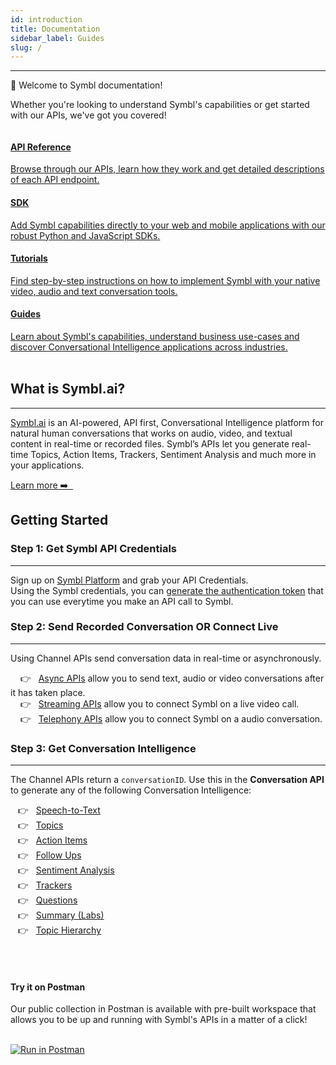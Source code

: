```yaml
---
id: introduction
title: Documentation
sidebar_label: Guides
slug: /
---
```

---

👋 Welcome to Symbl documentation! 

Whether you're looking to understand Symbl's capabilities or get started with 
our APIs, we've got you covered!

<div class="row">
  <div class="column">
    <div class="card"><a href="/docs/api-reference/getting-started"><h4>API Reference</h4>Browse through our APIs, learn how they work and get detailed descriptions of each API endpoint.</a></div>
  </div>
  <div class="column">
    <div class="card"><a href="/docs/sdk-intro"><h4>SDK</h4>Add Symbl capabilities directly to your web and mobile applications with our robust Python and JavaScript SDKs. </a>
  </div>
  </div>
  <div class="column">
    <div class="card"><a href="/docs/tutorials"><h4>Tutorials</h4>Find step-by-step instructions on how to implement Symbl with your native video, audio and text conversation tools. </a></div>
  </div>
  <div class="column">
    <div class="card"><a href="/"><h4>Guides</h4>Learn about Symbl's capabilities, understand business use-cases and discover Conversational Intelligence applications across industries.</a></div>
  </div>
</div>
<br/>

## What is Symbl.ai?
---

[Symbl.ai](https://symbl.ai/) is an AI-powered, API first, Conversational Intelligence platform for natural human conversations that works on audio, video, and textual content in real-time or recorded files. Symbl’s APIs let you generate real-time Topics, Action Items, Trackers, Sentiment Analysis and much more in your applications.

<div><a href="/docs/what-is-symbl">Learn more ➡️ &nbsp;</a></div>

## Getting Started 
### Step 1: Get Symbl API Credentials
---

Sign up on [Symbl Platform](https://platform.symbl.ai/#/login) and grab your API Credentials. <br/>
Using the Symbl credentials, you can [generate the authentication token](/docs/developer-tools/authentication) that you can use everytime you make an API call to Symbl. 
&nbsp;

### Step 2: Send Recorded Conversation OR Connect Live
---

Using Channel APIs send conversation data in real-time or asynchronously. 

 &nbsp; &nbsp; 👉 &nbsp; [Async APIs](/docs/async-api/introduction) allow you to send text, audio or video conversations after it has taken place. <br/>
&nbsp; &nbsp; 👉 &nbsp; [Streaming APIs](/docs/getting-started-with-streaming-api) allow you to connect Symbl on a live video call.<br/>
&nbsp; &nbsp; 👉 &nbsp; [Telephony APIs](/docs/telephony/introduction) allow you to connect Symbl on a audio conversation.<br/>

### Step 3: Get Conversation Intelligence
---

The Channel APIs return a `conversationID`. Use this in the **Conversation API** to generate any of the following Conversation Intelligence:

&nbsp; &nbsp;👉 &nbsp; [Speech-to-Text](/docs/concepts/speech-to-text)<br/>
&nbsp; &nbsp;👉 &nbsp; [Topics](/docs/concepts/topics) <br/>
&nbsp; &nbsp;👉 &nbsp; [Action Items](/docs/concepts/action-items)<br/>
&nbsp; &nbsp;👉 &nbsp; [Follow Ups](/docs/concepts/follow-ups)<br/>
&nbsp; &nbsp;👉 &nbsp; [Sentiment Analysis](/docs/concepts/sentiment-analysis)<br/>
&nbsp; &nbsp;👉 &nbsp; [Trackers](/docs/concepts/trackers)<br/>
&nbsp; &nbsp;👉 &nbsp; [Questions](/docs/getting-started-with-async-api)<br/>
&nbsp; &nbsp;👉 &nbsp; [Summary (Labs)](/docs/concepts/summarization)<br/>
&nbsp; &nbsp;👉 &nbsp; [Topic Hierarchy](/docs/concepts/topic-hierarchy)<br/>
<br/>

<div class="row">
  <div class="column">
    <div class="card2"> <h4><br/>Try it on Postman</h4> Our public collection in Postman is available with pre-built workspace that allows you to be up and running with Symbl's APIs in a matter of a click!<br/>
<br/>

[![Run in Postman](https://run.pstmn.io/button.svg)](https://god.gw.postman.com/run-collection/13497402-108cafc3-da45-4b00-97fe-4819894f58bb?action=collection%2Ffork&collection-url=entityId%3D13497402-108cafc3-da45-4b00-97fe-4819894f58bb%26entityType%3Dcollection%26workspaceId%3D5f563cfe-42ef-4344-a98a-eae13183fb7c)

   </div>
  </div>
  </div>

